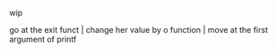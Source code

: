 wip


go at the exit funct | change her value by o function | move at the first argument of printf

